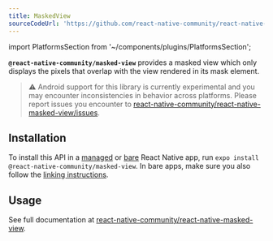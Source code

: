 ```yaml
---
title: MaskedView
sourceCodeUrl: 'https://github.com/react-native-community/react-native-masked-view'
---
```


import PlatformsSection from '~/components/plugins/PlatformsSection';

**`@react-native-community/masked-view`** provides a masked view which only displays the pixels that overlap with the view rendered in its mask element.

> ⚠️ Android support for this library is currently experimental and you may encounter inconsistencies in behavior across platforms. Please report issues you encounter to [react-native-community/react-native-masked-view/issues](https://github.com/react-native-community/react-native-masked-view).

<PlatformsSection android emulator ios simulator />

## Installation

To install this API in a [managed](../../introduction/managed-vs-bare/#managed-workflow) or [bare](../../introduction/managed-vs-bare/#bare-workflow) React Native app, run `expo install @react-native-community/masked-view`. In bare apps, make sure you also follow the [linking instructions](https://github.com/react-native-community/react-native-masked-view#getting-started).

## Usage

See full documentation at [react-native-community/react-native-masked-view](https://github.com/react-native-community/react-native-masked-view).
